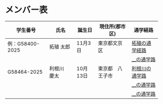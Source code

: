 # メンバー表

|学生番号|氏名|誕生日|現住所(郡市区)|通学経路|
|---|---|---|---|---|
|例：G58400-2025|拓殖 太郎|11月3日|東京都文京区|[拓殖の通学経路](route00.md)|
| | | | | [__の通学路](route01.md)|
|G58464-2025 |利根川　慶太 |10月13日 |東京都　八王子市 | [利根川の通学路](route02.md)|
| | | | | [__の通学路](route03.md)|
| | | | | [__の通学路](route04.md)|
